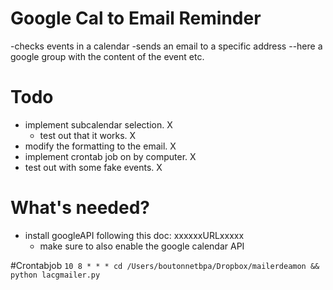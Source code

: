 # Google Cal to Email Reminder
-checks events in a calendar
-sends an email to a specific address --here a google group with the content of the event etc.
# Todo

- implement subcalendar selection. X
	- test out that it works. X
- modify the formatting to the email. X
- implement crontab job on by computer. X
- test out with some fake events. X

# What's needed?
- install googleAPI following this doc: xxxxxxURLxxxxx
	- make sure to also enable the google calendar API

#Crontabjob
`10 8 * * * cd /Users/boutonnetbpa/Dropbox/mailerdeamon && python lacgmailer.py`
